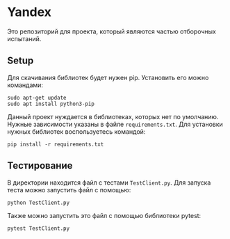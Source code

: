 # Yandex

Это репозиторий для проекта, который являются частью отборочных испытаний.

## Setup

Для скачивания библиотек будет нужен pip.
Установить его можно командами:

```shell
sudo apt-get update
sudo apt install python3-pip
```

Данный проект нуждается в библиотеках, которых нет по умолчанию. 
Нужные зависимости указаны в файле `requirements.txt`.
Для установки нужных библиотек воспользуетесь командой:

```shell
pip install -r requirements.txt
```

## Тестирование 

В директории находится файл с тестами `TestClient.py`. 
Для запуска теста можно запустить файл с помощью:
```python
python TestClient.py
```

Также можно запустить это файл с помощью библиотеки pytest:
```python
pytest TestClient.py    
```

